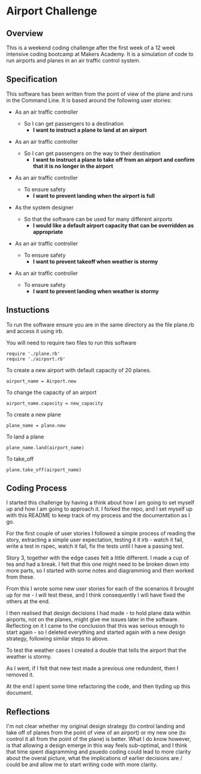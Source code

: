 Airport Challenge
=================

Overview
-------

This is a weekend coding challenge after the first week of a 12 week intensive coding bootcamp at Makers Academy. It is a simulation of code to run airports and planes in an air traffic control system. 

Specification
---------
This software has been written from the point of view of the plane and runs in the Command Line. It is based around the following user stories:

- As an air traffic controller 
  - So I can get passengers to a destination 
    - **I want to instruct a plane to land at an airport**

- As an air traffic controller 
  - So I can get passengers on the way to their destination 
    - **I want to instruct a plane to take off from an airport and confirm that it is no longer in the airport**

- As an air traffic controller 
  - To ensure safety 
    - **I want to prevent landing when the airport is full**

- As the system designer
  - So that the software can be used for many different airports
    - **I would like a default airport capacity that can be overridden as appropriate**

- As an air traffic controller 
    - To ensure safety 
      - **I want to prevent takeoff when weather is stormy**

- As an air traffic controller 
  - To ensure safety 
    - **I want to prevent landing when weather is stormy**

Instuctions
----
To run the software ensure you are in the same directory as the file plane.rb and access it using irb. 

You will need to require two files to run this software

```
require './plane.rb'
require './airport.rb'
```

To create a new airport with default capacity of 20 planes.
```
airport_name = Airport.new
```
To change the capacity of an airport
```
airport_name.capacity = new_capacity
```
To create a new plane
```
plane_name = plane.new
```
To land a plane
```
plane_name.land(airport_name)
```
To take_off
```
plane.take_off(airport_name)
```

Coding Process
-------

I started this challenge by having a think about how I am going to set myself up and how I am going to approach it. I forked the repo, and I set myself up with this README to keep track of my process and the documentation as I go. 

For the first couple of user stories I followed a simple process of reading the story, extracting a simple user expectation, testing it it irb - watch it fail, write a test in rspec, watch it fail, fix the tests until I have a passing test. 

Story 3, together with the edge cases felt a little different. I made a cup of tea and had a break. I felt that this one might need to be broken down into more parts, so I started with some notes and diagramming and then worked from these. 

From this I wrote some new user stories for each of the scenarios it brought up for me - I will test these, and I think consequently I will have fixed the others at the end.

I then realised that design decisions I had made - to hold plane data within airports, not on the planes, might give me issues later in the software. Reflecting on it I came to the conclusion that this was serious enough to start again - so I deleted everything and started again with a new design strategy, following similar steps to above. 

To test the weather cases I created a double that tells the airport that the weather is stormy. 

As I went, if I felt that new test made a previous one redundent, then I removed it. 

At the end I spent some time refactoring the code, and then tiyding up this document. 

Reflections
----
I'm not clear whether my original design strategy (to control landing and take off of planes from the point of view of an airport) or my new one (to control it all from the point of the plane) is better. What I do know however, is that allowing a design emerge in this way feels sub-optimal, and I think that time spent diagramming and psuedo coding could lead to more clarity about the overal picture, what the implications of earlier decisions are / could be and allow me to start writing code with more clarity. 